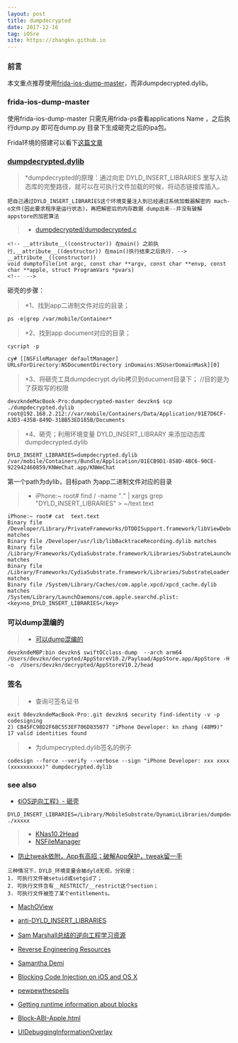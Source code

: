 ```yaml
---
layout: post
title: dumpdecrypted
date: 2017-12-16
tag: iOSre
site: https://zhangkn.github.io
---
```



### 前言

本文重点推荐使用[frida-ios-dump-master](https://github.com/zhangkn/frida-ios-dump)，而非dumpdecrypted.dylib。


### frida-ios-dump-master 

使用frida-ios-dump-master 只需先用frida-ps查看applications Name ，之后执行dump.py 即可在dump.py 目录下生成砸壳之后的ipa包。

Frida环境的搭建可以看下[这篇文章](https://zhangkn.github.io/2017/12/frida/#gsc.tab=0)

### [dumpdecrypted.dylib](https://github.com/stefanesser/dumpdecrypted)
>*dumpdecrypted的原理：通过向宏 DYLD_INSERT_LIBRARIES 里写入动态库的完整路径，就可以在可执行文件加载的时候，将动态链接库插入。

```
把自己通过DYLD_INSERT_LIBRARIES这个环境变量注入到已经通过系统加载器解密的 mach-o文件(因此要求程序是运行状态)，再把解密后的内存数据 dump出来--并没有破解 appstore的加密算法
```

>* [dumpdecrypted/dumpdecrypted.c](https://github.com/zhangkn/dumpdecrypted/blob/master/dumpdecrypted.c)
```
<!-- __attribute__((constructor)) 在main() 之前执行,__attribute__((destructor)) 在main()执行结束之后执行. -->
__attribute__((constructor))
void dumptofile(int argc, const char **argv, const char **envp, const char **apple, struct ProgramVars *pvars)
<!--  -->
```

砸壳的步骤：

>*1、找到app二进制文件对应的目录； 
```
ps -e|grep /var/mobile/Container*
```
>*2、找到app document对应的目录； 
```
cycript -p 
```
```
cy# [[NSFileManager defaultManager] URLsForDirectory:NSDocumentDirectory inDomains:NSUserDomainMask][0]
```
>*3、将砸壳工具dumpdecrypt.dylib拷贝到ducument目录下； //目的是为了获取写的权限 
```
devzkndeMacBook-Pro:dumpdecrypted-master devzkn$ scp ./dumpdecrypted.dylib root@192.168.2.212://var/mobile/Containers/Data/Application/91E7D6CF-A3D3-435B-849D-31BB53ED185B/Documents
```

>*4、砸壳；利用环境变量 DYLD_INSERT_LIBRARY 来添加动态库dumpdecrypted.dylib
```
DYLD_INSERT_LIBRARIES=dumpdecrypted.dylib /var/mobile/Containers/Bundle/Application/01ECB9D1-858D-4BC6-90CE-922942460859/KNWeChat.app/KNWeChat
```
第一个path为dylib，目标path 为app二进制文件对应的目录


>* iPhone:~ root# find / -name "*.*" | xargs grep "DYLD_INSERT_LIBRARIES" > ~/text.text
```
iPhone:~ root# cat  text.text
Binary file /Developer/Library/PrivateFrameworks/DTDDISupport.framework/libViewDebuggerSupport.dylib matches
Binary file /Developer/usr/lib/libBacktraceRecording.dylib matches
Binary file /Library/Frameworks/CydiaSubstrate.framework/Libraries/SubstrateLauncher.dylib matches
Binary file /Library/Frameworks/CydiaSubstrate.framework/Libraries/SubstrateLoader.dylib matches
Binary file /System/Library/Caches/com.apple.xpcd/xpcd_cache.dylib matches
/System/Library/LaunchDaemons/com.apple.searchd.plist:		<key>no_DYLD_INSERT_LIBRARIES</key>
```

### 可以dump混编的

>* [可以dump混编的](https://github.com/zhangkn/KNBin/blob/master/swiftOCclass-dump)
```
devzkndeMBP:bin devzkn$ swiftOCclass-dump  --arch arm64 /Users/devzkn/decrypted/AppStoreV10.2/Payload/AppStore.app/AppStore -H -o  /Users/devzkn/decrypted/AppStoreV10.2/head
```


### 签名

>* 查询可签名证书 
```
exit 0devzkndeMacBook-Pro:.git devzkn$ security find-identity -v -p codesigning
2) CB45FC98D2F6BC553EF706D835077 "iPhone Developer: kn zhang (48M9)"
17 valid identities found
```

>* 为dumpecrypted.dylib签名的例子
```
codesign --force --verify --verbose --sign "iPhone Developer: xxx xxxx (xxxxxxxxxx)" dumpdecrypted.dylib
```

### see also
- [《iOS逆向工程》- 砸壳](https://blog.tylinux.com/2017/07/24/reverse-engineering-002/)
```
DYLD_INSERT_LIBRARIES=/Library/MobileSubstrate/DynamicLibraries/dumpdecrypted.dylib ./xxxxx
```
>* [KNas10.2Head](https://github.com/zhangkn/KNas10.2Head/tree/master/as10.2/head)
>* [NSFileManager](http://iosre.com/t/ios-igrimace/448)
- [防止tweak依附，App有高招；破解App保护，tweak留一手](http://bbs.iosre.com/t/tweak-app-app-tweak/438)
```
三种情况下，DYLD_环境变量会被dyld无视，分别是：
1. 可执行文件被setuid或setgid了；
2. 可执行文件含有__RESTRICT/__restrict这个section；
3. 可执行文件被签了某个entitlements。
```
- [MachOView](https://github.com/gdbinit/MachOView)
- [anti-DYLD_INSERT_LIBRARIES](http://geohot.com/e7writeup.html)
- [Sam Marshall总结的逆向工程学习资源](http://bbs.iosre.com/t/sam-marshall/92)
- [Reverse Engineering Resources](https://pewpewthespells.com/re.html)
- [Samantha Demi](https://pewpewthespells.com/)
- [Blocking Code Injection on iOS and OS X](https://pewpewthespells.com/blog/blocking_code_injection_on_ios_and_os_x.html)
- [pewpewthespells](https://pewpewthespells.com/ramble.html)

- [Getting runtime information about blocks](https://github.com/zhangkn/CTObjectiveCRuntimeAdditions)
- [Block-ABI-Apple.html](http://clang.llvm.org/docs/Block-ABI-Apple.html)
- [UIDebuggingInformationOverlay](http://ryanipete.com/blog/ios/swift/objective-c/uidebugginginformationoverlay/)